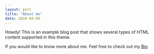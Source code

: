 ```yaml
---
layout: post
title: "About me"
date: 2020-04-09
---
```

<div class="message">
  Howdy! This is an example blog post that shows several types of HTML content supported in this theme.
</div>

If you would like to know more about me. Feel free to check out my [Bio](https://ddhangdd.github.io/about/)
